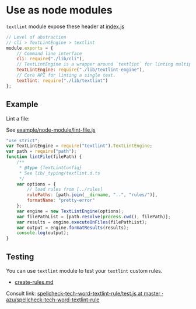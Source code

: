 # Use as node modules

`textlint` module expose these header at [index.js](../index.js)

```js
// Level of abstraction
// cli > TextLintEngine > textlint
module.exports = {
    // Command line interface
    cli: require("./lib/cli"),
    // TextLintEngine is a wrapper around `textlint` for linting multiple files
    TextLintEngine: require("./lib/textlint-engine"),
    // Core API for linting a single text.
    textlint: require("./lib/textlint")
};
```

## Example

Lint a file:

See [example/node-module/lint-file.js](example/node-module/lint-file.js)

```js
"use strict";
var TextLintEngine = require("textlint").TextLintEngine;
var path = require("path");
function lintFile(filePath) {
    /**
     * @type {TextLintConfig}
     * See lib/_typing/textlint.d.ts
     */
    var options = {
        // load rules from [../rules]
        rulePaths: [path.join(__dirname, "..", "rules/")],
        formatName: "pretty-error"
    };
    var engine = new TextLintEngine(options);
    var filePathList = [path.resolve(process.cwd(), filePath)];
    var results = engine.executeOnFiles(filePathList);
    var output = engine.formatResults(results);
    console.log(output);
}
```


## Testing

You can use `textlint` module to test your `textlint` custom rules.

- [create-rules.md](./create-rules.md)

Consult link: [spellcheck-tech-word-textlint-rule/test.js at master · azu/spellcheck-tech-word-textlint-rule](https://github.com/azu/spellcheck-tech-word-textlint-rule/blob/master/test/test.js "spellcheck-tech-word-textlint-rule/test.js at master · azu/spellcheck-tech-word-textlint-rule")